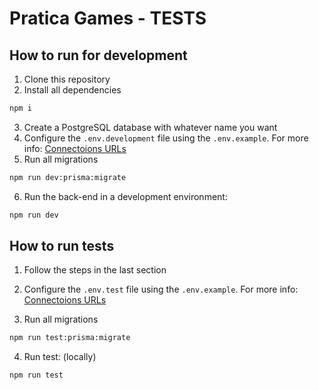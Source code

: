 # Pratica Games - TESTS

## How to run for development

1. Clone this repository
2. Install all dependencies

```bash
npm i
```

3. Create a PostgreSQL database with whatever name you want
4. Configure the `.env.development` file using the `.env.example`. For more info: [Connectoions URLs](https://www.prisma.io/docs/reference/database-reference/connection-urls)
5. Run all migrations

```bash
npm run dev:prisma:migrate
```

6. Run the back-end in a development environment:

```bash
npm run dev
```

## How to run tests

1. Follow the steps in the last section

2. Configure the `.env.test` file using the `.env.example`. For more info: [Connectoions URLs](https://www.prisma.io/docs/reference/database-reference/connection-urls)

3. Run all migrations

```bash
npm run test:prisma:migrate
```

4. Run test: (locally)

```bash
npm run test
```
